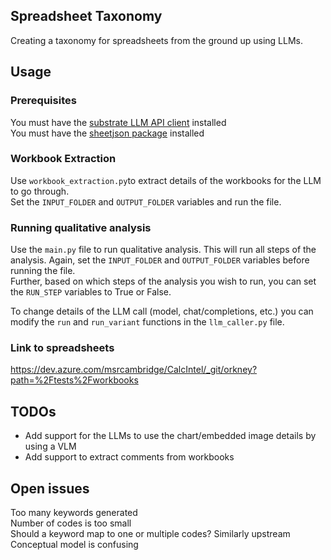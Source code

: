 ## Spreadsheet Taxonomy
Creating a taxonomy for spreadsheets from the ground up using LLMs.

## Usage

### Prerequisites
You must have the [substrate LLM API client](https://eng.ms/docs/experiences-devices/m365-core-msai/platform/substrate-intelligence/llm-api/llm-api-partner-docs/onboarding) installed   
You must have the [sheetjson package](https://msdata.visualstudio.com/PROSE/_artifacts/feed/PROSE/connect) installed

### Workbook Extraction
Use ```workbook_extraction.py```to extract details of the workbooks for the LLM to go through.   
Set the ```INPUT_FOLDER``` and ```OUTPUT_FOLDER``` variables and run the file.

### Running qualitative analysis
Use the ```main.py``` file to run qualitative analysis. This will run all steps of the analysis.
Again, set the ```INPUT_FOLDER``` and ```OUTPUT_FOLDER``` variables before running the file.  
Further, based on which steps of the analysis you wish to run, you can set the ```RUN_STEP``` variables to True or False.  
  
To change details of the LLM call (model, chat/completions, etc.) you can modify the ```run``` and ```run_variant``` functions in the ```llm_caller.py``` file.

### Link to spreadsheets
https://dev.azure.com/msrcambridge/CalcIntel/_git/orkney?path=%2Ftests%2Fworkbooks


## TODOs
- Add support for the LLMs to use the chart/embedded image details by using a VLM
- Add support to extract comments from workbooks

## Open issues
Too many keywords generated  
Number of codes is too small  
Should a keyword map to one or multiple codes? Similarly upstream  
Conceptual model is confusing  